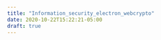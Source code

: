 ```yaml
---
title: "Information_security_electron_webcrypto"
date: 2020-10-22T15:22:21-05:00
draft: true
---
```


